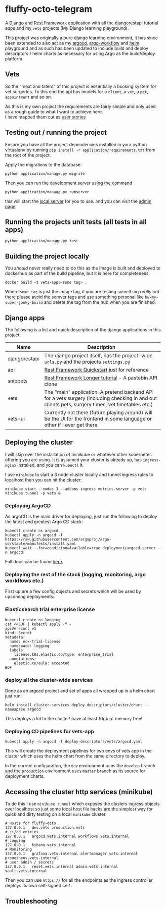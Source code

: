 # fluffy-octo-telegram

A [Django](https://docs.djangoproject.com/en/4.0/) and [Rest Framework](https://www.django-rest-framework.org/)
application with all the djangorestapi tutorial apps and my `vets` projects (My Django learning playground).

This project was originally a pure django learning environment, it has since been extended to also act as my
[argocd](https://argo-cd.readthedocs.io/en/stable/), 
[argo-workflow](https://argoproj.github.io/argo-workflows/) and
[helm](https://helm.sh/) playground and as such has been updated to include build and deploy
descriptors / helm charts as necessary for using Argo as the build/deploy platform. 

## Vets
So the "meat and taters" of this project is essentially a booking system for vet surgeries.  To this end the api has 
models for a `client`, a `vet`, a `pet`, `appointment` and so on.

As this is my own project the requirements are fairly simple and only used as a rough guide to what I want to achieve 
here.  
I have mapped them out as [user stories](https://github.com/w3s7y/fluffy-octo-telegram/issues?q=label%3Astory)

## Testing out / running the project
Ensure you have all the project dependencies installed in your python 
virtualenv by running `pip install -r application/requirements.txt` from the root
of the project.

Apply the migrations to the database:
```shell
python application/manage.py migrate
```

Then you can run the development server using the command 
```shell
python application/manage.py runserver
```
this will start the [local server](http://localhost:8000/vets/vets/) for you to use.  and you can visit the
[admin page](http://localhost:8000/api-auth/login?next=/admin)

## Running the projects unit tests (all tests in all apps)
`python application/manage.py test`

## Building the project locally
You _should_ never really need to do this as the image is built and deployed to dockerhub 
as part of the build pipeline, but it is here for completeness. 
```shell
docker build -t vets-app:<some tag> .
```
Where `some tag` is just the image tag, if you are testing something _really_ out there please avoid the semver tags and 
use something personal like `bw-my-super-janky-build` and delete the tag from the hub when you are finished. 

## Django apps
The following is a list and quick description of the django applications in this project. 

| Name          | Description                                                                                                                                        | 
|---------------|----------------------------------------------------------------------------------------------------------------------------------------------------|
| djangorestapi | The django project itself, has the project-wide `urls.py` and the projects `settings.py`                                                           |
| api           | [Rest Framework Quickstart](https://www.django-rest-framework.org/tutorial/quickstart/) just for reference                                         |
| snippets      | [Rest Framework Longer tutorial](https://www.django-rest-framework.org/tutorial/1-serialization/) - A pastebin API clone                           |
| vets          | The "main" application.  A pretend backend API for a vets surgery (including checking in and out clients pets, surgery times, vet timetables etc.) |
| vets-ui       | Currently not there (future playing around) will be the UI for the frontend in some language or other if I ever get there                          | 

## Deploying the cluster
I will skip over the installation of minikube or whatever other kubernetes offering you are using. It is assumed 
your cluster is already up, has `ingress-nginx` installed, and you can `kubectl` it. 

I use `minikube` to start a 3 node cluster locally and tunnel ingress rules to localhost then you can hit the cluster:
```shell
minikube start --nodes 3 --addons ingress metrics-server -p vets
minikube tunnel -p vets &
```

### Deploying ArgoCD
As argoCD is the main driver for deploying, just run the following to deploy the latest and greatest Argo CD stack: 
```shell
kubectl create ns argocd
kubectl apply -n argocd -f https://raw.githubusercontent.com/argoproj/argo-cd/stable/manifests/install.yaml
kubectl wait --for=condition=Available=true deployment/argocd-server -n argocd
```
Full docs can be found [here](https://argo-cd.readthedocs.io/en/stable/).

### Deploying the rest of the stack (logging, monitoring, argo workflows etc.)
First up are a few config objects and secrets which will be used by upcoming deployments:

### Elasticsearch trial enterprise license
```shell
kubectl create ns logging
cat <<EOF | kubectl apply -f -
apiVersion: v1
kind: Secret
metadata:
  name: eck-trial-license
  namespace: logging
  labels:
    license.k8s.elastic.co/type: enterprise_trial
  annotations:
    elastic.co/eula: accepted
EOF
```

### deploy all the cluster-wide services
Done as an argocd project and set of apps all wrapped up in a helm chart just run:
```shell
helm install cluster-services deploy-descriptors/cluster/chart --namespace argocd
```
This deploys a lot to the cluster!  have at least 10gb of memory free!

### Deploying CD pipelines for vets-app
```shell
kubectl apply -n argocd -f deploy-descriptors/vets/argocd.yaml
```
This will create the deployment pipelines for two envs of vets app in the cluster which uses the helm chart from the 
same directory to deploy.

In the current configuration, the `dev` environment uses the `develop` branch and the `production` environment uses
`master` branch as its source for deployment charts.

## Accessing the cluster http services (minikube)
To do this I use `minikube tunnel` which exposes the clusters ingress objects over localhost 
so just some local host file hacks are the simplest way for quick and dirty testing on a local `minikube` cluster. 

```shell
# Hosts for fluffy-octo
127.0.0.1	dev.vets production.vets
# ci/cd entries
127.0.0.1	argocd.vets.internal workflows.vets.internal 
# Logging
127.0.0.1	kibana.vets.internal 
# Monitoring
127.0.0.1 	grafana.vets.internal alertmanager.vets.internal prometheus.vets.internal 
# user admin / secrets
127.0.0.1	reset.vets.internal admin.vets.internal vault.vets.internal
```
Then you can use `https://` for all the endpoints as the ingress controller deploys its own self-signed cert. 

## Troubleshooting

